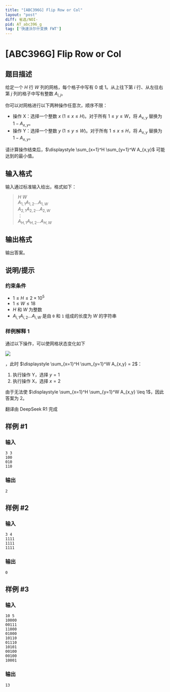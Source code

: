 ```yaml
---
title: "[ABC396G] Flip Row or Col"
layout: "post"
diff: 省选/NOI-
pid: AT_abc396_g
tag: ['快速沃尔什变换 FWT']
---
```


# [ABC396G] Flip Row or Col

## 题目描述

给定一个 $H$ 行 $W$ 列的网格，每个格子中写有 $0$ 或 $1$。从上往下第 $i$ 行、从左往右第 $j$ 列的格子中写有整数 $A_{i,j}$。

你可以对网格进行以下两种操作任意次，顺序不限：

- 操作 X：选择一个整数 $x$ $(1 \leq x \leq H)$。对于所有 $1 \leq y \leq W$，将 $A_{x,y}$ 替换为 $1 - A_{x,y}$。
- 操作 Y：选择一个整数 $y$ $(1 \leq y \leq W)$。对于所有 $1 \leq x \leq H$，将 $A_{x,y}$ 替换为 $1 - A_{x,y}$。

请计算操作结束后，$\displaystyle \sum_{x=1}^H \sum_{y=1}^W A_{x,y}$ 可能达到的最小值。

## 输入格式

输入通过标准输入给出，格式如下：

> $H$ $W$  
> $A_{1,1}A_{1,2}\ldots A_{1,W}$  
> $A_{2,1}A_{2,2}\ldots A_{2,W}$  
> $\vdots$  
> $A_{H,1}A_{H,2}\ldots A_{H,W}$  

## 输出格式

输出答案。

## 说明/提示

### 约束条件

- $1 \leq H \leq 2 \times 10^5$
- $1 \leq W \leq 18$
- $H$ 和 $W$ 为整数
- $A_{i,1}A_{i,2}\ldots A_{i,W}$ 是由 `0` 和 `1` 组成的长度为 $W$ 的字符串

### 样例解释 1

通过以下操作，可以使网格状态变化如下

![](https://img.atcoder.jp/abc396/efeef604adf229d32bc42042f0a4e066.png)

，此时 $\displaystyle \sum_{x=1}^H \sum_{y=1}^W A_{x,y} = 2$：  
1. 执行操作 Y，选择 $y=1$  
2. 执行操作 X，选择 $x=2$  

由于无法使 $\displaystyle \sum_{x=1}^H \sum_{y=1}^W A_{x,y} \leq 1$，因此答案为 $2$。

翻译由 DeepSeek R1 完成

## 样例 #1

### 输入

```
3 3
100
010
110
```

### 输出

```
2
```

## 样例 #2

### 输入

```
3 4
1111
1111
1111
```

### 输出

```
0
```

## 样例 #3

### 输入

```
10 5
10000
00111
11000
01000
10110
01110
10101
00100
00100
10001
```

### 输出

```
13
```

